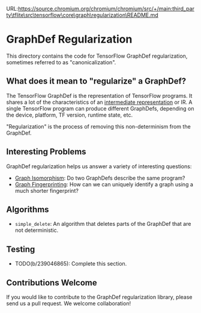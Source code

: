 URL:https://source.chromium.org/chromium/chromium/src/+/main:third_party\tflite\src\tensorflow\core\graph\regularization\README.md
# GraphDef Regularization

This directory contains the code for TensorFlow GraphDef regularization,
sometimes referred to as "canonicalization".

## What does it mean to "regularize" a GraphDef?

The TensorFlow GraphDef is the representation of TensorFlow programs. It shares
a lot of the characteristics of an
[intermediate representation](https://en.wikipedia.org/wiki/Intermediate_representation)
or IR. A single TensorFlow program can produce different GraphDefs, depending on
the device, platform, TF version, runtime state, etc.

"Regularization" is the process of removing this non-determinism from the
GraphDef.

## Interesting Problems

GraphDef regularization helps us answer a variety of interesting questions:

- [Graph Isomorphism](https://en.wikipedia.org/wiki/Graph_isomorphism): Do two
  GraphDefs describe the same program?
- [Graph Fingerprinting](https://github.com/tensorflow/community/pull/415): How
  can we can uniquely identify a graph using a much shorter fingerprint?

## Algorithms

- `simple_delete`: An algorithm that deletes parts of the GraphDef that are not
   deterministic.

## Testing
- TODO(b/239046865): Complete this section.

## Contributions Welcome

If you would like to contribute to the GraphDef regularization library, please
send us a pull request. We welcome collaboration!
